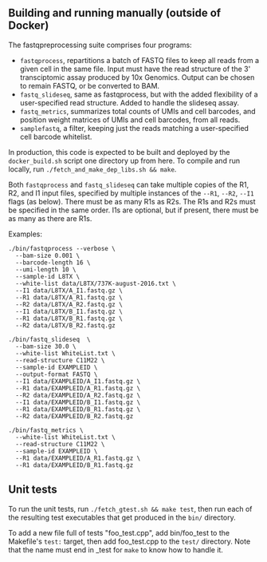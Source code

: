 ## Building and running manually (outside of Docker)

The fastqpreprocessing suite comprises four programs:
* `fastqprocess`, repartitions a batch of FASTQ files to keep all reads from a
  given cell in the same file. Input must have the read structure of the 3'
  transciptomic assay produced by 10x Genomics. Output can be chosen to remain
  FASTQ, or be converted to BAM.
* `fastq_slideseq`, same as fastqprocess, but with the added flexibility of a
  user-specified read structure. Added to handle the slideseq assay.
* `fastq_metrics`, summarizes total counts of UMIs and cell barcodes, and
  position weight matrices of UMIs and cell barcodes, from all reads.
* `samplefastq`, a filter, keeping just the reads matching a user-specified cell
  barcode whitelist.

In production, this code is expected to be built and deployed by the
`docker_build.sh` script one directory up from here. To compile and run locally,
run `./fetch_and_make_dep_libs.sh && make`.

Both `fastqprocess` and `fastq_slideseq` can take multiple copies of the R1, R2,
and I1 input files, specified by multiple instances of the `--R1`, `--R2`,
`--I1` flags (as below). There must be as many R1s as R2s. The R1s and R2s must
be specified in the same order. I1s are optional, but if present, there must be
as many as there are R1s.

Examples:

```
./bin/fastqprocess --verbose \
  --bam-size 0.001 \
  --barcode-length 16 \
  --umi-length 10 \
  --sample-id L8TX \
  --white-list data/L8TX/737K-august-2016.txt \
  --I1 data/L8TX/A_I1.fastq.gz \
  --R1 data/L8TX/A_R1.fastq.gz \
  --R2 data/L8TX/A_R2.fastq.gz \
  --I1 data/L8TX/B_I1.fastq.gz \
  --R1 data/L8TX/B_R1.fastq.gz \
  --R2 data/L8TX/B_R2.fastq.gz
```

```
./bin/fastq_slideseq  \
  --bam-size 30.0 \
  --white-list WhiteList.txt \
  --read-structure C11M22 \
  --sample-id EXAMPLEID \
  --output-format FASTQ \
  --I1 data/EXAMPLEID/A_I1.fastq.gz \
  --R1 data/EXAMPLEID/A_R1.fastq.gz \
  --R2 data/EXAMPLEID/A_R2.fastq.gz \
  --I1 data/EXAMPLEID/B_I1.fastq.gz \
  --R1 data/EXAMPLEID/B_R1.fastq.gz \
  --R2 data/EXAMPLEID/B_R2.fastq.gz
```

```
./bin/fastq_metrics \
  --white-list WhiteList.txt \
  --read-structure C11M22 \
  --sample-id EXAMPLEID \
  --R1 data/EXAMPLEID/A_R1.fastq.gz \
  --R1 data/EXAMPLEID/B_R1.fastq.gz
```

## Unit tests

To run the unit tests, run `./fetch_gtest.sh && make test`, then run each of the
resulting test executables that get produced in the `bin/` directory.

To add a new file full of tests "foo_test.cpp", add bin/foo_test to the
Makefile's `test:` target, then add foo_test.cpp to the `test/` directory.
Note that the name must end in _test for `make` to know how to handle it.
